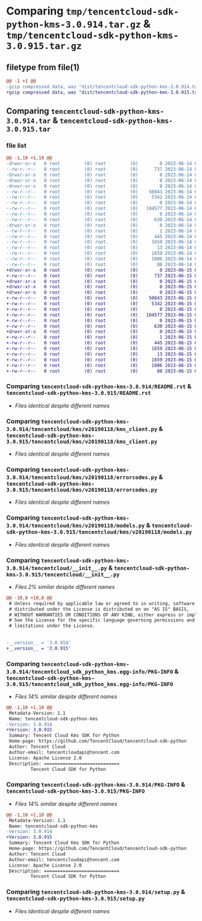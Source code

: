 # Comparing `tmp/tencentcloud-sdk-python-kms-3.0.914.tar.gz` & `tmp/tencentcloud-sdk-python-kms-3.0.915.tar.gz`

## filetype from file(1)

```diff
@@ -1 +1 @@
-gzip compressed data, was "dist/tencentcloud-sdk-python-kms-3.0.914.tar", last modified: Wed Jun 14 00:29:08 2023, max compression
+gzip compressed data, was "dist/tencentcloud-sdk-python-kms-3.0.915.tar", last modified: Thu Jun 15 00:28:25 2023, max compression
```

## Comparing `tencentcloud-sdk-python-kms-3.0.914.tar` & `tencentcloud-sdk-python-kms-3.0.915.tar`

### file list

```diff
@@ -1,19 +1,19 @@
-drwxr-xr-x   0 root         (0) root         (0)        0 2023-06-14 00:29:08.000000 tencentcloud-sdk-python-kms-3.0.914/
--rw-r--r--   0 root         (0) root         (0)      737 2023-06-14 00:29:08.000000 tencentcloud-sdk-python-kms-3.0.914/README.rst
-drwxr-xr-x   0 root         (0) root         (0)        0 2023-06-14 00:29:08.000000 tencentcloud-sdk-python-kms-3.0.914/tencentcloud/
-drwxr-xr-x   0 root         (0) root         (0)        0 2023-06-14 00:29:08.000000 tencentcloud-sdk-python-kms-3.0.914/tencentcloud/kms/
-drwxr-xr-x   0 root         (0) root         (0)        0 2023-06-14 00:29:08.000000 tencentcloud-sdk-python-kms-3.0.914/tencentcloud/kms/v20190118/
--rw-r--r--   0 root         (0) root         (0)    50843 2023-06-14 00:29:08.000000 tencentcloud-sdk-python-kms-3.0.914/tencentcloud/kms/v20190118/kms_client.py
--rw-r--r--   0 root         (0) root         (0)     5342 2023-06-14 00:29:08.000000 tencentcloud-sdk-python-kms-3.0.914/tencentcloud/kms/v20190118/errorcodes.py
--rw-r--r--   0 root         (0) root         (0)        0 2023-06-14 00:29:08.000000 tencentcloud-sdk-python-kms-3.0.914/tencentcloud/kms/v20190118/__init__.py
--rw-r--r--   0 root         (0) root         (0)   104577 2023-06-14 00:29:08.000000 tencentcloud-sdk-python-kms-3.0.914/tencentcloud/kms/v20190118/models.py
--rw-r--r--   0 root         (0) root         (0)        0 2023-06-14 00:29:08.000000 tencentcloud-sdk-python-kms-3.0.914/tencentcloud/kms/__init__.py
--rw-r--r--   0 root         (0) root         (0)      630 2023-06-14 00:29:08.000000 tencentcloud-sdk-python-kms-3.0.914/tencentcloud/__init__.py
-drwxr-xr-x   0 root         (0) root         (0)        0 2023-06-14 00:29:08.000000 tencentcloud-sdk-python-kms-3.0.914/tencentcloud_sdk_python_kms.egg-info/
--rw-r--r--   0 root         (0) root         (0)        1 2023-06-14 00:29:08.000000 tencentcloud-sdk-python-kms-3.0.914/tencentcloud_sdk_python_kms.egg-info/dependency_links.txt
--rw-r--r--   0 root         (0) root         (0)      445 2023-06-14 00:29:08.000000 tencentcloud-sdk-python-kms-3.0.914/tencentcloud_sdk_python_kms.egg-info/SOURCES.txt
--rw-r--r--   0 root         (0) root         (0)     1659 2023-06-14 00:29:08.000000 tencentcloud-sdk-python-kms-3.0.914/tencentcloud_sdk_python_kms.egg-info/PKG-INFO
--rw-r--r--   0 root         (0) root         (0)       13 2023-06-14 00:29:08.000000 tencentcloud-sdk-python-kms-3.0.914/tencentcloud_sdk_python_kms.egg-info/top_level.txt
--rw-r--r--   0 root         (0) root         (0)     1659 2023-06-14 00:29:08.000000 tencentcloud-sdk-python-kms-3.0.914/PKG-INFO
--rw-r--r--   0 root         (0) root         (0)     1006 2023-06-14 00:29:08.000000 tencentcloud-sdk-python-kms-3.0.914/setup.py
--rw-r--r--   0 root         (0) root         (0)       88 2023-06-14 00:29:08.000000 tencentcloud-sdk-python-kms-3.0.914/setup.cfg
+drwxr-xr-x   0 root         (0) root         (0)        0 2023-06-15 00:28:25.000000 tencentcloud-sdk-python-kms-3.0.915/
+-rw-r--r--   0 root         (0) root         (0)      737 2023-06-15 00:28:25.000000 tencentcloud-sdk-python-kms-3.0.915/README.rst
+drwxr-xr-x   0 root         (0) root         (0)        0 2023-06-15 00:28:25.000000 tencentcloud-sdk-python-kms-3.0.915/tencentcloud/
+drwxr-xr-x   0 root         (0) root         (0)        0 2023-06-15 00:28:25.000000 tencentcloud-sdk-python-kms-3.0.915/tencentcloud/kms/
+drwxr-xr-x   0 root         (0) root         (0)        0 2023-06-15 00:28:25.000000 tencentcloud-sdk-python-kms-3.0.915/tencentcloud/kms/v20190118/
+-rw-r--r--   0 root         (0) root         (0)    50843 2023-06-15 00:28:25.000000 tencentcloud-sdk-python-kms-3.0.915/tencentcloud/kms/v20190118/kms_client.py
+-rw-r--r--   0 root         (0) root         (0)     5342 2023-06-15 00:28:25.000000 tencentcloud-sdk-python-kms-3.0.915/tencentcloud/kms/v20190118/errorcodes.py
+-rw-r--r--   0 root         (0) root         (0)        0 2023-06-15 00:28:25.000000 tencentcloud-sdk-python-kms-3.0.915/tencentcloud/kms/v20190118/__init__.py
+-rw-r--r--   0 root         (0) root         (0)   104577 2023-06-15 00:28:25.000000 tencentcloud-sdk-python-kms-3.0.915/tencentcloud/kms/v20190118/models.py
+-rw-r--r--   0 root         (0) root         (0)        0 2023-06-15 00:28:25.000000 tencentcloud-sdk-python-kms-3.0.915/tencentcloud/kms/__init__.py
+-rw-r--r--   0 root         (0) root         (0)      630 2023-06-15 00:28:25.000000 tencentcloud-sdk-python-kms-3.0.915/tencentcloud/__init__.py
+drwxr-xr-x   0 root         (0) root         (0)        0 2023-06-15 00:28:25.000000 tencentcloud-sdk-python-kms-3.0.915/tencentcloud_sdk_python_kms.egg-info/
+-rw-r--r--   0 root         (0) root         (0)        1 2023-06-15 00:28:25.000000 tencentcloud-sdk-python-kms-3.0.915/tencentcloud_sdk_python_kms.egg-info/dependency_links.txt
+-rw-r--r--   0 root         (0) root         (0)      445 2023-06-15 00:28:25.000000 tencentcloud-sdk-python-kms-3.0.915/tencentcloud_sdk_python_kms.egg-info/SOURCES.txt
+-rw-r--r--   0 root         (0) root         (0)     1659 2023-06-15 00:28:25.000000 tencentcloud-sdk-python-kms-3.0.915/tencentcloud_sdk_python_kms.egg-info/PKG-INFO
+-rw-r--r--   0 root         (0) root         (0)       13 2023-06-15 00:28:25.000000 tencentcloud-sdk-python-kms-3.0.915/tencentcloud_sdk_python_kms.egg-info/top_level.txt
+-rw-r--r--   0 root         (0) root         (0)     1659 2023-06-15 00:28:25.000000 tencentcloud-sdk-python-kms-3.0.915/PKG-INFO
+-rw-r--r--   0 root         (0) root         (0)     1006 2023-06-15 00:28:25.000000 tencentcloud-sdk-python-kms-3.0.915/setup.py
+-rw-r--r--   0 root         (0) root         (0)       88 2023-06-15 00:28:25.000000 tencentcloud-sdk-python-kms-3.0.915/setup.cfg
```

### Comparing `tencentcloud-sdk-python-kms-3.0.914/README.rst` & `tencentcloud-sdk-python-kms-3.0.915/README.rst`

 * *Files identical despite different names*

### Comparing `tencentcloud-sdk-python-kms-3.0.914/tencentcloud/kms/v20190118/kms_client.py` & `tencentcloud-sdk-python-kms-3.0.915/tencentcloud/kms/v20190118/kms_client.py`

 * *Files identical despite different names*

### Comparing `tencentcloud-sdk-python-kms-3.0.914/tencentcloud/kms/v20190118/errorcodes.py` & `tencentcloud-sdk-python-kms-3.0.915/tencentcloud/kms/v20190118/errorcodes.py`

 * *Files identical despite different names*

### Comparing `tencentcloud-sdk-python-kms-3.0.914/tencentcloud/kms/v20190118/models.py` & `tencentcloud-sdk-python-kms-3.0.915/tencentcloud/kms/v20190118/models.py`

 * *Files identical despite different names*

### Comparing `tencentcloud-sdk-python-kms-3.0.914/tencentcloud/__init__.py` & `tencentcloud-sdk-python-kms-3.0.915/tencentcloud/__init__.py`

 * *Files 2% similar despite different names*

```diff
@@ -10,8 +10,8 @@
 # Unless required by applicable law or agreed to in writing, software
 # distributed under the License is distributed on an "AS IS" BASIS,
 # WITHOUT WARRANTIES OR CONDITIONS OF ANY KIND, either express or implied.
 # See the License for the specific language governing permissions and
 # limitations under the License.
 
 
-__version__ = '3.0.914'
+__version__ = '3.0.915'
```

### Comparing `tencentcloud-sdk-python-kms-3.0.914/tencentcloud_sdk_python_kms.egg-info/PKG-INFO` & `tencentcloud-sdk-python-kms-3.0.915/tencentcloud_sdk_python_kms.egg-info/PKG-INFO`

 * *Files 14% similar despite different names*

```diff
@@ -1,10 +1,10 @@
 Metadata-Version: 1.1
 Name: tencentcloud-sdk-python-kms
-Version: 3.0.914
+Version: 3.0.915
 Summary: Tencent Cloud Kms SDK for Python
 Home-page: https://github.com/TencentCloud/tencentcloud-sdk-python
 Author: Tencent Cloud
 Author-email: tencentcloudapi@tencent.com
 License: Apache License 2.0
 Description: ============================
         Tencent Cloud SDK for Python
```

### Comparing `tencentcloud-sdk-python-kms-3.0.914/PKG-INFO` & `tencentcloud-sdk-python-kms-3.0.915/PKG-INFO`

 * *Files 14% similar despite different names*

```diff
@@ -1,10 +1,10 @@
 Metadata-Version: 1.1
 Name: tencentcloud-sdk-python-kms
-Version: 3.0.914
+Version: 3.0.915
 Summary: Tencent Cloud Kms SDK for Python
 Home-page: https://github.com/TencentCloud/tencentcloud-sdk-python
 Author: Tencent Cloud
 Author-email: tencentcloudapi@tencent.com
 License: Apache License 2.0
 Description: ============================
         Tencent Cloud SDK for Python
```

### Comparing `tencentcloud-sdk-python-kms-3.0.914/setup.py` & `tencentcloud-sdk-python-kms-3.0.915/setup.py`

 * *Files identical despite different names*

